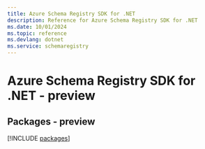 ```yaml
---
title: Azure Schema Registry SDK for .NET
description: Reference for Azure Schema Registry SDK for .NET
ms.date: 10/01/2024
ms.topic: reference
ms.devlang: dotnet
ms.service: schemaregistry
---
```

# Azure Schema Registry SDK for .NET - preview
## Packages - preview
[!INCLUDE [packages](schema-registry-index.md)]